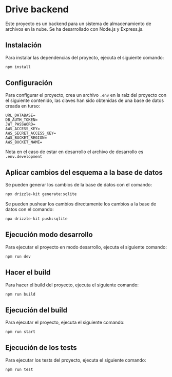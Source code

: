 # Drive backend

Este proyecto es un backend para un sistema de almacenamiento de archivos en la nube. Se ha desarrollado con Node.js y Express.js.

## Instalación

Para instalar las dependencias del proyecto, ejecuta el siguiente comando:

```bash
npm install
```

## Configuración

Para configurar el proyecto, crea un archivo `.env` en la raíz del proyecto con el siguiente contenido,
las claves han sido obtenidas de una base de datos creada en turso:

```env
URL_DATABASE=
DB_AUTH_TOKEN=
JWT_PASSWORD=
AWS_ACCESS_KEY=
AWS_SECRET_ACCESS_KEY=
AWS_BUCKET_REGION=
AWS_BUCKET_NAME=
```

Nota en el caso de estar en desarrollo el archivo de desarrollo es `.env.development`

## Aplicar cambios del esquema a la base de datos

Se pueden generar los cambios de la base de datos con el comando:

```bash
npx drizzle-kit generate:sqlite
```

Se pueden pushear los cambios directamente los cambios a la base de datos con el comando:

```bash
npx drizzle-kit push:sqlite
```

## Ejecución modo desarrollo

Para ejecutar el proyecto en modo desarrollo, ejecuta el siguiente comando:

```bash
npm run dev
```

## Hacer el build

Para hacer el build del proyecto, ejecuta el siguiente comando:

```bash
npm run build
```

## Ejecución del build

Para ejecutar el proyecto, ejecuta el siguiente comando:

```bash
npm run start
```

## Ejecución de los tests

Para ejecutar los tests del proyecto, ejecuta el siguiente comando:

```bash
npm run test
```
